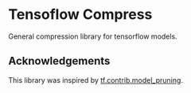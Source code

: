 Tensoflow Compress
===

General compression library for tensorflow models.

## Acknowledgements
This library was inspired by [tf.contrib.model_pruning](https://github.com/tensorflow/tensorflow/tree/r1.8/tensorflow/contrib/model_pruning).
